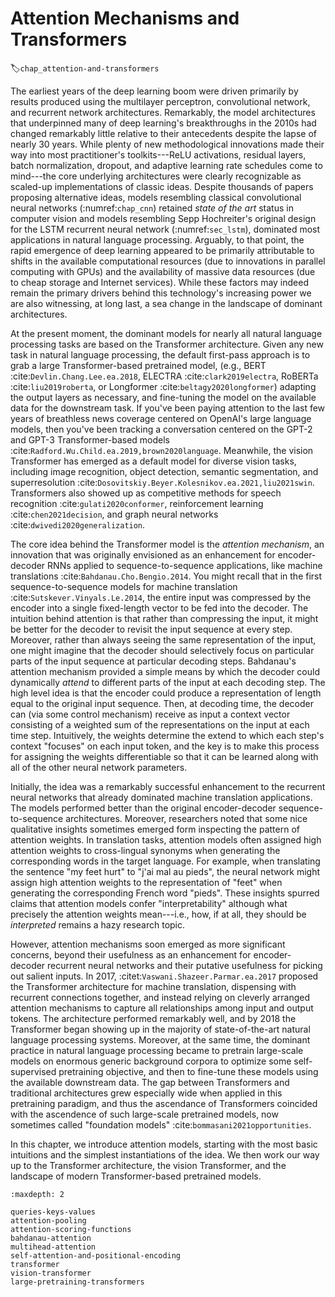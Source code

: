 # Attention Mechanisms and Transformers
:label:`chap_attention-and-transformers`


The earliest years of the deep learning boom were driven primarily
by results produced using the multilayer perceptron, 
convolutional network, and recurrent network architectures. 
Remarkably, the model architectures that underpinned 
many of deep learning's breakthroughs in the 2010s
had changed remarkably little relative to their
antecedents despite the lapse of nearly 30 years. 
While plenty of new methodological innovations 
made their way into most practitioner's toolkits---ReLU 
activations, residual layers, batch normalization, dropout, 
and adaptive learning rate schedules come to mind---the core
underlying architectures were clearly recognizable as 
scaled-up implementations of classic ideas.
Despite thousands of papers proposing alternative ideas,
models resembling classical convolutional neural networks (:numref:`chap_cnn`) 
retained *state of the art* status in computer vision
and models resembling Sepp Hochreiter's original design
for the LSTM recurrent neural network (:numref:`sec_lstm`),
dominated most applications in natural language processing. 
Arguably, to that point, the rapid emergence of deep learning
appeared to be primarily attributable to shifts 
in the available computational resources 
(due to innovations in parallel computing with GPUs)
and the availability of massive data resources
(due to cheap storage and Internet services).
While these factors may indeed remain the primary drivers
behind this technology's increasing power
we are also witnessing, at long last, 
a sea change in the landscape of dominant architectures.

At the present moment, the dominant models 
for nearly all natural language processing tasks
are based on the Transformer architecture.
Given any new task in natural language processing, the default first-pass approach
is to grab a large Transformer-based pretrained model,
(e.g., BERT :cite:`Devlin.Chang.Lee.ea.2018`, ELECTRA :cite:`clark2019electra`, RoBERTa :cite:`liu2019roberta`, or Longformer :cite:`beltagy2020longformer`)
adapting the output layers as necessary, 
and fine-tuning the model on the available 
data for the downstream task. 
If you've been paying attention to the last few years
of breathless news coverage centered on OpenAI's
large language models, then you've been tracking a conversation 
centered on the GPT-2 and GPT-3 Transformer-based models :cite:`Radford.Wu.Child.ea.2019,brown2020language`.
Meanwhile, the vision Transformer has emerged 
as a default model for diverse vision tasks,
including image recognition, object detection,
semantic segmentation, and superresolution :cite:`Dosovitskiy.Beyer.Kolesnikov.ea.2021,liu2021swin`. 
Transformers also showed up as competitive methods 
for speech recognition :cite:`gulati2020conformer`,
reinforcement learning :cite:`chen2021decision`,
and graph neural networks :cite:`dwivedi2020generalization`.

The core idea behind the Transformer model is the *attention mechanism*,
an innovation that was originally envisioned as an enhancement 
for encoder-decoder RNNs applied to sequence-to-sequence applications,
like machine translations :cite:`Bahdanau.Cho.Bengio.2014`.
You might recall that in the first sequence-to-sequence models
for machine translation :cite:`Sutskever.Vinyals.Le.2014`,
the entire input was compressed by the encoder 
into a single fixed-length vector to be fed into the decoder. 
The intuition behind attention is that rather than compressing the input,
it might be better for the decoder to revisit the input sequence at every step.
Moreover, rather than always seeing the same representation of the input,
one might imagine that the decoder should selectively focus 
on particular parts of the input sequence at particular decoding steps. 
Bahdanau's attention mechanism provided a simple means 
by which the decoder could dynamically *attend* to different 
parts of the input at each decoding step. 
The high level idea is that the encoder could produce a representation
of length equal to the original input sequence. 
Then, at decoding time, the decoder can (via some control mechanism)
receive as input a context vector consisting of a weighted sum 
of the representations on the input at each time step. 
Intuitively, the weights determine the extend 
to which each step's context "focuses" on each input token,
and the key is to make this process 
for assigning the weights differentiable
so that it can be learned along with 
all of the other neural network parameters. 

Initially, the idea was a remarkably successful 
enhancement to the recurrent neural networks 
that already dominated machine translation applications.
The models performed better than the original
encoder-decoder sequence-to-sequence architectures.
Moreover, researchers noted that some nice qualitative insights
sometimes emerged form inspecting the pattern of attention weights.
In translation tasks, attention models 
often assigned high attention weights to cross-lingual synonyms
when generating the corresponding words in the target language. 
For example, when translating the sentence "my feet hurt"
to "j'ai mal au pieds", the neural network might assign
high attention weights to the representation of "feet"
when generating the corresponding French word "pieds".
These insights spurred claims that attention models confer "interpretability"
although what precisely the attention weights mean---i.e.,
how, if at all, they should be *interpreted* remains a hazy research topic.

However, attention mechanisms soon emerged as more significant concerns,
beyond their usefulness as an enhancement for encoder-decoder recurrent neural networks
and their putative usefulness for picking out salient inputs. 
In 2017, :citet:`Vaswani.Shazeer.Parmar.ea.2017` proposed 
the Transformer architecture for machine translation, 
dispensing with recurrent connections together,
and instead relying on cleverly arranged attention mechanisms
to capture all relationships among input and output tokens. 
The architecture performed remarkably well, 
and by 2018 the Transformer began showing up
in the majority of state-of-the-art natural language processing systems. 
Moreover, at the same time, the dominant practice in natural language processing
became to pretrain large-scale models 
on enormous generic background corpora
to optimize some self-supervised pretraining objective,
and then to fine-tune these models 
using the available downstream data. 
The gap between Transformers and traditional architectures
grew especially wide when applied in this pretraining paradigm,
and thus the ascendance of Transformers coincided 
with the ascendence of such large-scale pretrained models,
now sometimes called "foundation models" :cite:`bommasani2021opportunities`.


In this chapter, we introduce attention models, 
starting with the most basic intuitions 
and the simplest instantiations of the idea.
We then work our way up to the Transformer architecture, 
the vision Transformer, and the landscape 
of modern Transformer-based pretrained models.

```toc
:maxdepth: 2

queries-keys-values
attention-pooling
attention-scoring-functions
bahdanau-attention
multihead-attention
self-attention-and-positional-encoding
transformer
vision-transformer
large-pretraining-transformers
```

